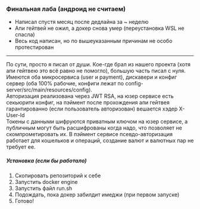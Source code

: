 ### Финальная лаба (андроид не считаем)
- Написал спустя месяц после дедлайна за ~ неделю
- Апи гейтвей не ожил, а докер снова умер (переустановка WSL не спасла)
- Весь код написан, но по вышеуказанным причинам не особо протестирован <br>
----
По сути, просто я писал от души. Кое-где брал из нашего проекта (хотя апи гейтвею это всё равно не помогло), большую часть писал с нуля. <br>
Имеются оба микросервиса (user и payment), дискавери и конфиг сервер (оба 100% рабочие, конфиги лежат по config-server/src/main/resources/config). <br>
Авторизация реализована через JWT RSA, на юзер сервисе есть секьюрити конфиг, на пэймент после прохождения апи гейтвея гарантированно (если пользователь авторизован) вешается хэдер X-User-Id <br>
Токены с данными шифруются приватным ключом на юзер сервисе, а публичным могут быть расшифрованы когда надо, что позволяет не скомпрометировать их. В пэймент сервисе псевдо-авторизация работает для кошельков и операций, создание валют и валютных пар не требует ее.
##### Установка (если бы работало)
1. Cкопировать репозиторий к себе
2. Запустить docker engine
3. Запустить файл run.sh
4. Подождать, пока докер забилдит имеджи (при первом запуске)
5. Готово!
